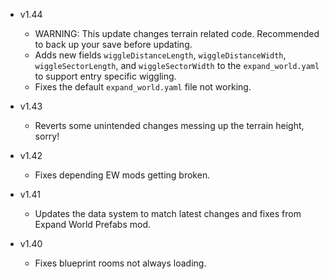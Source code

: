 - v1.44
  - WARNING: This update changes terrain related code. Recommended to back up your save before updating.
  - Adds new fields `wiggleDistanceLength`, `wiggleDistanceWidth`, `wiggleSectorLength`, and `wiggleSectorWidth` to the `expand_world.yaml` to support entry specific wiggling.
  - Fixes the default `expand_world.yaml` file not working.

- v1.43
  - Reverts some unintended changes messing up the terrain height, sorry!

- v1.42
  - Fixes depending EW mods getting broken.

- v1.41
  - Updates the data system to match latest changes and fixes from Expand World Prefabs mod.

- v1.40
  - Fixes blueprint rooms not always loading.
